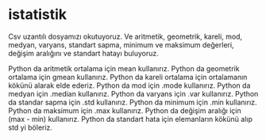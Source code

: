 # istatistik

Csv uzantılı dosyamızı okutuyoruz. Ve aritmetik, geometrik, kareli, mod, medyan, varyans, standart sapma, minimum ve maksimum değerleri, değişim aralığını ve standart hatayı buluyoruz. 

Python da aritmetik ortalama için mean kullanırız.
Python da geometrik ortalama için gmean kullanırız.
Python da kareli ortalama için ortalamanın kökünü alarak elde ederiz. 
Python da mod için .mode kullanırız.
Python da medyan için .median kullanırız.
Python da varyans için .var kullanırız.
Python da standar sapma için .std kullanırız.
Python da minimum için .min kullanırız.
Python da maksimum için .max kullanırız.
Python da değişim aralığı için (max - min) kullanırız.
Python da standart hata için elemanların kökünü alıp std yi böleriz.

